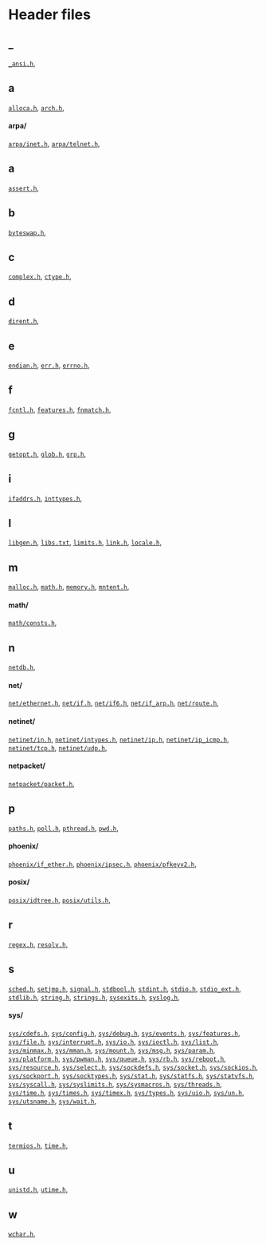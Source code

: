# Header files

## **_**
[`_ansi.h`](_ansi.md "_ansi.h functions list"), 
## **a**
[`alloca.h`](alloca.md "alloca.h functions list"), [`arch.h`](arch.md "arch.h functions list"), 
#### arpa/
[`arpa/inet.h`](arpa/inet.md "arpa/inet.h functions list"), [`arpa/telnet.h`](arpa/telnet.md "arpa/telnet.h functions list"), 
## **a**
[`assert.h`](assert.md "assert.h functions list"), 
## **b**
[`byteswap.h`](byteswap.md "byteswap.h functions list"), 
## **c**
[`complex.h`](complex.md "complex.h functions list"), [`ctype.h`](ctype.md "ctype.h functions list"), 
## **d**
[`dirent.h`](dirent.md "dirent.h functions list"), 
## **e**
[`endian.h`](endian.md "endian.h functions list"), [`err.h`](err.md "err.h functions list"), [`errno.h`](errno.md "errno.h functions list"), 
## **f**
[`fcntl.h`](fcntl.md "fcntl.h functions list"), [`features.h`](features.md "features.h functions list"), [`fnmatch.h`](fnmatch.md "fnmatch.h functions list"), 
## **g**
[`getopt.h`](getopt.md "getopt.h functions list"), [`glob.h`](glob.md "glob.h functions list"), [`grp.h`](grp.md "grp.h functions list"), 
## **i**
[`ifaddrs.h`](ifaddrs.md "ifaddrs.h functions list"), [`inttypes.h`](inttypes.md "inttypes.h functions list"), 
## **l**
[`libgen.h`](libgen.md "libgen.h functions list"), [`libs.txt`](libs.txt.md "libs.txt functions list"), [`limits.h`](limits.md "limits.h functions list"), [`link.h`](link.md "link.h functions list"), [`locale.h`](locale.md "locale.h functions list"), 
## **m**
[`malloc.h`](malloc.md "malloc.h functions list"), [`math.h`](math.md "math.h functions list"), [`memory.h`](memory.md "memory.h functions list"), [`mntent.h`](mntent.md "mntent.h functions list"), 
#### math/
[`math/consts.h`](math/consts.md "math/consts.h functions list"), 
## **n**
[`netdb.h`](netdb.md "netdb.h functions list"), 
#### net/
[`net/ethernet.h`](net/ethernet.md "net/ethernet.h functions list"), [`net/if.h`](net/if.md "net/if.h functions list"), [`net/if6.h`](net/if6.md "net/if6.h functions list"), [`net/if_arp.h`](net/if_arp.md "net/if_arp.h functions list"), [`net/route.h`](net/route.md "net/route.h functions list"), 
#### netinet/
[`netinet/in.h`](netinet/in.md "netinet/in.h functions list"), [`netinet/intypes.h`](netinet/intypes.md "netinet/intypes.h functions list"), [`netinet/ip.h`](netinet/ip.md "netinet/ip.h functions list"), [`netinet/ip_icmp.h`](netinet/ip_icmp.md "netinet/ip_icmp.h functions list"), [`netinet/tcp.h`](netinet/tcp.md "netinet/tcp.h functions list"), [`netinet/udp.h`](netinet/udp.md "netinet/udp.h functions list"), 
#### netpacket/
[`netpacket/packet.h`](netpacket/packet.md "netpacket/packet.h functions list"), 
## **p**
[`paths.h`](paths.md "paths.h functions list"), [`poll.h`](poll.md "poll.h functions list"), [`pthread.h`](pthread.md "pthread.h functions list"), [`pwd.h`](pwd.md "pwd.h functions list"), 
#### phoenix/
[`phoenix/if_ether.h`](phoenix/if_ether.md "phoenix/if_ether.h functions list"), [`phoenix/ipsec.h`](phoenix/ipsec.md "phoenix/ipsec.h functions list"), [`phoenix/pfkeyv2.h`](phoenix/pfkeyv2.md "phoenix/pfkeyv2.h functions list"), 
#### posix/
[`posix/idtree.h`](posix/idtree.md "posix/idtree.h functions list"), [`posix/utils.h`](posix/utils.md "posix/utils.h functions list"), 
## **r**
[`regex.h`](regex.md "regex.h functions list"), [`resolv.h`](resolv.md "resolv.h functions list"), 
## **s**
[`sched.h`](sched.md "sched.h functions list"), [`setjmp.h`](setjmp.md "setjmp.h functions list"), [`signal.h`](signal.md "signal.h functions list"), [`stdbool.h`](stdbool.md "stdbool.h functions list"), [`stdint.h`](stdint.md "stdint.h functions list"), [`stdio.h`](stdio.md "stdio.h functions list"), [`stdio_ext.h`](stdio_ext.md "stdio_ext.h functions list"), [`stdlib.h`](stdlib.md "stdlib.h functions list"), [`string.h`](string.md "string.h functions list"), [`strings.h`](strings.md "strings.h functions list"), [`sysexits.h`](sysexits.md "sysexits.h functions list"), [`syslog.h`](syslog.md "syslog.h functions list"), 
#### sys/
[`sys/cdefs.h`](sys/cdefs.md "sys/cdefs.h functions list"), [`sys/config.h`](sys/config.md "sys/config.h functions list"), [`sys/debug.h`](sys/debug.md "sys/debug.h functions list"), [`sys/events.h`](sys/events.md "sys/events.h functions list"), [`sys/features.h`](sys/features.md "sys/features.h functions list"), [`sys/file.h`](sys/file.md "sys/file.h functions list"), [`sys/interrupt.h`](sys/interrupt.md "sys/interrupt.h functions list"), [`sys/io.h`](sys/io.md "sys/io.h functions list"), [`sys/ioctl.h`](sys/ioctl.md "sys/ioctl.h functions list"), [`sys/list.h`](sys/list.md "sys/list.h functions list"), [`sys/minmax.h`](sys/minmax.md "sys/minmax.h functions list"), [`sys/mman.h`](sys/mman.md "sys/mman.h functions list"), [`sys/mount.h`](sys/mount.md "sys/mount.h functions list"), [`sys/msg.h`](sys/msg.md "sys/msg.h functions list"), [`sys/param.h`](sys/param.md "sys/param.h functions list"), [`sys/platform.h`](sys/platform.md "sys/platform.h functions list"), [`sys/pwman.h`](sys/pwman.md "sys/pwman.h functions list"), [`sys/queue.h`](sys/queue.md "sys/queue.h functions list"), [`sys/rb.h`](sys/rb.md "sys/rb.h functions list"), [`sys/reboot.h`](sys/reboot.md "sys/reboot.h functions list"), [`sys/resource.h`](sys/resource.md "sys/resource.h functions list"), [`sys/select.h`](sys/select.md "sys/select.h functions list"), [`sys/sockdefs.h`](sys/sockdefs.md "sys/sockdefs.h functions list"), [`sys/socket.h`](sys/socket.md "sys/socket.h functions list"), [`sys/sockios.h`](sys/sockios.md "sys/sockios.h functions list"), [`sys/sockport.h`](sys/sockport.md "sys/sockport.h functions list"), [`sys/socktypes.h`](sys/socktypes.md "sys/socktypes.h functions list"), [`sys/stat.h`](sys/stat.md "sys/stat.h functions list"), [`sys/statfs.h`](sys/statfs.md "sys/statfs.h functions list"), [`sys/statvfs.h`](sys/statvfs.md "sys/statvfs.h functions list"), [`sys/syscall.h`](sys/syscall.md "sys/syscall.h functions list"), [`sys/syslimits.h`](sys/syslimits.md "sys/syslimits.h functions list"), [`sys/sysmacros.h`](sys/sysmacros.md "sys/sysmacros.h functions list"), [`sys/threads.h`](sys/threads.md "sys/threads.h functions list"), [`sys/time.h`](sys/time.md "sys/time.h functions list"), [`sys/times.h`](sys/times.md "sys/times.h functions list"), [`sys/timex.h`](sys/timex.md "sys/timex.h functions list"), [`sys/types.h`](sys/types.md "sys/types.h functions list"), [`sys/uio.h`](sys/uio.md "sys/uio.h functions list"), [`sys/un.h`](sys/un.md "sys/un.h functions list"), [`sys/utsname.h`](sys/utsname.md "sys/utsname.h functions list"), [`sys/wait.h`](sys/wait.md "sys/wait.h functions list"), 
## **t**
[`termios.h`](termios.md "termios.h functions list"), [`time.h`](time.md "time.h functions list"), 
## **u**
[`unistd.h`](unistd.md "unistd.h functions list"), [`utime.h`](utime.md "utime.h functions list"), 
## **w**
[`wchar.h`](wchar.md "wchar.h functions list"), 